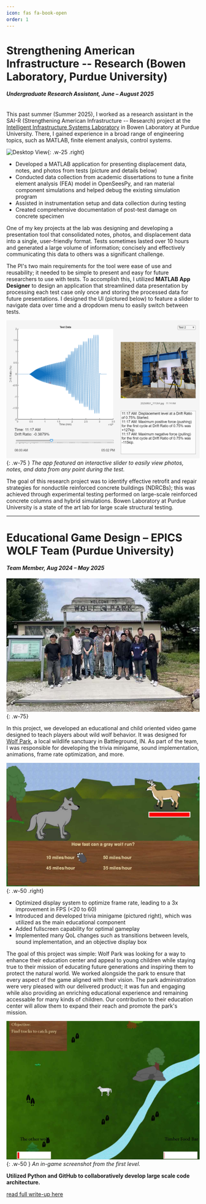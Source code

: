 ```yaml
---
icon: fas fa-book-open
order: 1
---
```


# Strengthening American Infrastructure -- Research (Bowen Laboratory, Purdue University)
#### *Undergraduate Research Assistant, June – August 2025*

\
This past summer (Summer 2025), I worked as a research assistant in the SAI-R (Strengthening American Infrastructure -- Research) project at the [Intelligent Infrastructure Systems Laboratory](https://engineering.purdue.edu/IISL/) in Bowen Laboratory at Purdue University. There, I gained experience in a broad range of engineering topics, such as MATLAB, finite element analysis, control systems.

![Desktop View](assets/posts/SAI-R-project/specimen-close.jpg){: .w-25 .right}

- Developed a MATLAB application for presenting displacement data, notes, and photos from tests (picture and details below)
- Conducted data collection from academic dissertations to tune a finite element analysis (FEA) model in OpenSeesPy, and ran material component simulations and helped debug the existing simulation program
- Assisted in instrumentation setup and data collection during testing
- Created comprehensive documentation of post-test damage on concrete specimen


One of my key projects at the lab was designing and developing a presentation tool that consolidated notes, photos, and displacement data into a single, user-friendly format. Tests sometimes lasted over 10 hours and generated a large volume of information; concisely and effectively communicating this data to others was a significant challenge.

The PI's two main requirements for the tool were ease of use and reusability; it needed to be simple to present and easy for future researchers to use with tests. To accomplish this, I utilized **MATLAB App Designer** to design an application that streamlined data presentation by processing each test case only once and storing the processed data for future presentations. I designed the UI (pictured below) to feature a slider to navigate data over time and a dropdown menu to easily switch between tests. 

![Desktop View](assets/posts/SAI-R-project/app-window-1.png){: .w-75 }
_The app featured an interactive slider to easily view photos, notes, and data from any point during the test._

The goal of this research project was to identify effective retrofit and repair strategies for nonductile reinforced concrete buildings (NDRCBs); this was achieved through experimental testing performed on large-scale reinforced concrete columns and hybrid simulations. Bowen Laboratory at Purdue University is a state of the art lab for large scale structural testing. 


---
# Educational Game Design – EPICS WOLF Team (Purdue University)
#### *Team Member, Aug 2024 – May 2025*

![Desktop View](assets/posts/EPICS-WOLF-team/EPICS-team-photo-small.jpg){: .w-75}

In this project, we developed an educational and child oriented video game designed to teach players about wild wolf behavior. It was designed for [Wolf Park](https://visitwolfpark.org), a local wildlife sanctuary in Battleground, IN. As part of the team, I was responsible for developing the trivia minigame, sound implementation, animations, frame rate optimization, and more.


![Desktop View](assets/posts/EPICS-WOLF-team/wolf-game-trivia.jpg){: .w-50 .right}

- Optimized display system to optimize frame rate, leading to a 3x improvement in FPS (<20 to 60)
- Introduced and developed trivia minigame (pictured right), which was utilized as the main educational component
- Added fullscreen capability for optimal gameplay
- Implemented many QoL changes such as transitions between levels, sound implementation, and an objective display box


The goal of this project was simple: Wolf Park was looking for a way to enhance their education center and appeal to young children while staying true to their mission of educating future generations and inspiring them to protect the natural world. We worked alongside the park to ensure that every aspect of the game aligned with their vision. The park administration were very pleased with our delivered product; it was fun and engaging while also providing an enriching educational experience and remaining accessable for many kinds of children. Our contribution to their education center will allow them to expand their reach and promote the park's mission.


![Desktop View](assets/posts/EPICS-WOLF-team/wolf-game-world.jpg){: .w-50 }
_An in-game screenshot from the first level._


**Utilized Python and GitHub to collaboratively develop large scale code architecture.**

[read full write-up here](/posts/EPICS-WOLF-team/)
